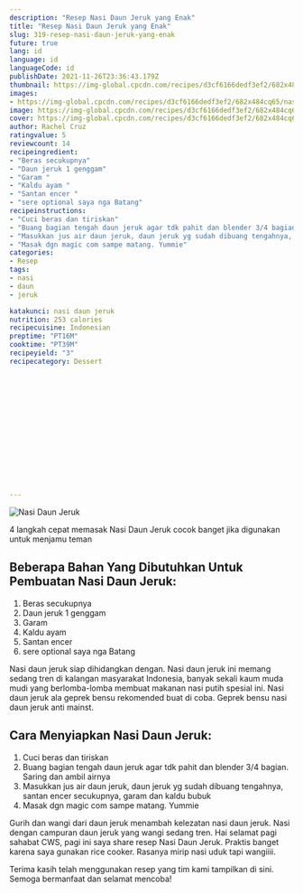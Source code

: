 ```yaml
---
description: "Resep Nasi Daun Jeruk yang Enak"
title: "Resep Nasi Daun Jeruk yang Enak"
slug: 319-resep-nasi-daun-jeruk-yang-enak
future: true
lang: id
language: id
languageCode: id
publishDate: 2021-11-26T23:36:43.179Z 
thumbnail: https://img-global.cpcdn.com/recipes/d3cf6166dedf3ef2/682x484cq65/nasi-daun-jeruk-foto-resep-utama.webp
images:
- https://img-global.cpcdn.com/recipes/d3cf6166dedf3ef2/682x484cq65/nasi-daun-jeruk-foto-resep-utama.webp
image: https://img-global.cpcdn.com/recipes/d3cf6166dedf3ef2/682x484cq65/nasi-daun-jeruk-foto-resep-utama.webp
cover: https://img-global.cpcdn.com/recipes/d3cf6166dedf3ef2/682x484cq65/nasi-daun-jeruk-foto-resep-utama.webp
author: Rachel Cruz
ratingvalue: 5
reviewcount: 14
recipeingredient:
- "Beras secukupnya"
- "Daun jeruk 1 genggam"
- "Garam "
- "Kaldu ayam "
- "Santan encer "
- "sere optional saya nga Batang"
recipeinstructions:
- "Cuci beras dan tiriskan"
- "Buang bagian tengah daun jeruk agar tdk pahit dan blender 3/4 bagian. Saring dan ambil airnya"
- "Masukkan jus air daun jeruk, daun jeruk yg sudah dibuang tengahnya, santan encer secukupnya, garam dan kaldu bubuk"
- "Masak dgn magic com sampe matang. Yummie"
categories:
- Resep
tags:
- nasi
- daun
- jeruk

katakunci: nasi daun jeruk 
nutrition: 253 calories
recipecuisine: Indonesian
preptime: "PT16M"
cooktime: "PT39M"
recipeyield: "3"
recipecategory: Dessert


     
    
    
    
    
    
    
    
    
    
    
      
    
---
```



![Nasi Daun Jeruk](https://img-global.cpcdn.com/recipes/d3cf6166dedf3ef2/682x484cq65/nasi-daun-jeruk-foto-resep-utama.webp)

4 langkah cepat memasak  Nasi Daun Jeruk cocok banget jika digunakan untuk menjamu teman

<!--inarticleads1-->

## Beberapa Bahan Yang Dibutuhkan Untuk Pembuatan Nasi Daun Jeruk:

1. Beras secukupnya
1. Daun jeruk 1 genggam
1. Garam 
1. Kaldu ayam 
1. Santan encer 
1. sere optional saya nga Batang

Nasi daun jeruk siap dihidangkan dengan. Nasi daun jeruk ini memang sedang tren di kalangan masyarakat Indonesia, banyak sekali kaum muda mudi yang berlomba-lomba membuat makanan nasi putih spesial ini. Nasi daun jeruk ala geprek bensu rekomended buat di coba. Geprek bensu nasi daun jeruk anti mainst. 

<!--inarticleads2-->

## Cara Menyiapkan Nasi Daun Jeruk:

1. Cuci beras dan tiriskan
1. Buang bagian tengah daun jeruk agar tdk pahit dan blender 3/4 bagian. Saring dan ambil airnya
1. Masukkan jus air daun jeruk, daun jeruk yg sudah dibuang tengahnya, santan encer secukupnya, garam dan kaldu bubuk
1. Masak dgn magic com sampe matang. Yummie


Gurih dan wangi dari daun jeruk menambah kelezatan nasi daun jeruk. Nasi dengan campuran daun jeruk yang wangi sedang tren. Hai selamat pagi sahabat CWS, pagi ini saya share resep Nasi Daun Jeruk. Praktis banget karena saya gunakan rice cooker. Rasanya mirip nasi uduk tapi wangiiii. 

Terima kasih telah menggunakan resep yang tim kami tampilkan di sini. Semoga bermanfaat dan selamat mencoba!
